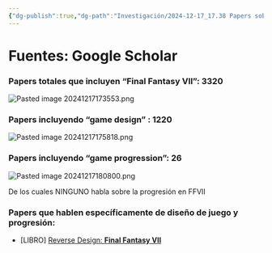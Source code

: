 ```yaml
---
{"dg-publish":true,"dg-path":"Investigación/2024-12-17_17.38 Papers sobre Game Design de FFVII.md","permalink":"/investigacion/2024-12-17-17-38-papers-sobre-game-design-de-ffvii/"}
---
```


# Fuentes: Google Scholar
### Papers totales que incluyen “Final Fantasy VII”: 3320
![Pasted image 20241217173553.png](/img/user/99%20-%20Meta/Im%C3%A1genes/Pasted%20image%2020241217173553.png)
### Papers incluyendo “game design” : 1220
![Pasted image 20241217175818.png](/img/user/99%20-%20Meta/Im%C3%A1genes/Pasted%20image%2020241217175818.png)
### Papers incluyendo “game progression”: 26
![Pasted image 20241217180800.png](/img/user/99%20-%20Meta/Im%C3%A1genes/Pasted%20image%2020241217180800.png)

De los cuales NINGUNO habla sobre la progresión en FFVII

### Papers que hablen específicamente de diseño de juego y progresión:

*  [LIBRO] [Reverse Design: **Final Fantasy VII**](https://www.taylorfrancis.com/books/mono/10.1201/9780429450716/reverse-design-patrick-holleman)
